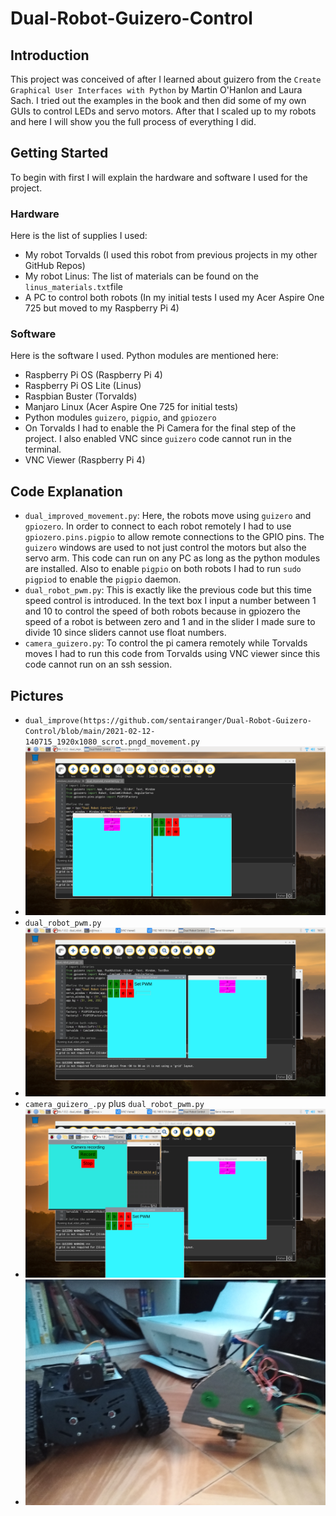 # Dual-Robot-Guizero-Control

## Introduction

This project was conceived of after I learned about guizero from the `Create Graphical User Interfaces with Python` by Martin O'Hanlon and Laura Sach. I tried out the examples in the book and then did some of my own GUIs to control LEDs and servo motors. After that I scaled up to my robots and here I will show you the full process of everything I did. 

## Getting Started

To begin with first I will explain the hardware and software I used for the project. 

### Hardware

Here is the list of supplies I used:

* My robot Torvalds (I used this robot from previous projects in my other GitHub Repos)
* My robot Linus: The list of materials can be found on the `linus_materials.txt`file
* A PC to control both robots (In my initial tests I used my Acer Aspire One 725 but moved to my Raspberry Pi 4)

### Software

Here is the software I used. Python modules are mentioned here:

* Raspberry Pi OS (Raspberry Pi 4)
* Raspberry Pi OS Lite (Linus)
* Raspbian Buster (Torvalds)
* Manjaro Linux (Acer Aspire One 725 for initial tests)
* Python modules `guizero`, `pigpio`, and `gpiozero`
* On Torvalds I had to enable the Pi Camera for the final step of the project. I also enabled VNC since `guizero` code cannot run in the terminal. 
* VNC Viewer (Raspberry Pi 4)

## Code Explanation

* `dual_improved_movement.py`: Here, the robots move using `guizero` and `gpiozero`. In order to connect to each robot remotely I had to use `gpiozero.pins.pigpio` to allow remote connections to the GPIO pins. The `guizero` windows are used to not just control the motors but also the servo arm. This code can run on any PC as long as the python modules are installed. Also to enable `pigpio` on both robots I had to run `sudo pigpiod` to enable the `pigpio` daemon. 
* `dual_robot_pwm.py`: This is exactly like the previous code but this time speed control is introduced. In the text box I input a number between 1 and 10 to control the speed of both robots because in gpiozero the speed of a robot is between zero and 1 and in the slider I made sure to divide 10 since sliders cannot use float numbers.
* `camera_guizero.py`: To control the pi camera remotely while Torvalds moves I had to run this code from Torvalds using VNC viewer since this code cannot run on an ssh session.

## Pictures

* `dual_improve(https://github.com/sentairanger/Dual-Robot-Guizero-Control/blob/main/2021-02-12-140715_1920x1080_scrot.pngd_movement.py`
* ![dual](https://github.com/sentairanger/Dual-Robot-Guizero-Control/blob/main/2021-02-12-140715_1920x1080_scrot.png)
* `dual_robot_pwm.py`
* ![pwm](https://github.com/sentairanger/Dual-Robot-Guizero-Control/blob/main/2021-02-17-163125_1920x1080_scrot.png)
* `camera_guizero_.py` plus `dual_robot_pwm.py`
* ![camera](https://github.com/sentairanger/Dual-Robot-Guizero-Control/blob/main/2021-02-17-163135_1920x1080_scrot.png)
* ![robots](https://github.com/sentairanger/Dual-Robot-Guizero-Control/blob/main/IMG_20210213_120338052.jpg)
